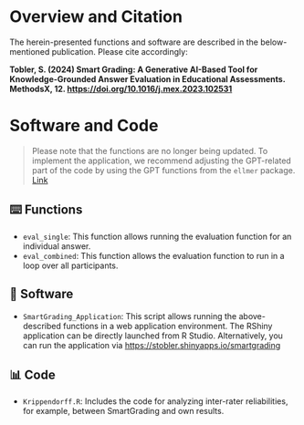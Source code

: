 # Overview and Citation

The herein-presented functions and software are described in the below-mentioned publication. Please cite accordingly:

**Tobler, S. (2024) Smart Grading: A Generative AI-Based Tool for Knowledge-Grounded Answer Evaluation in Educational Assessments. MethodsX, 12. https://doi.org/10.1016/j.mex.2023.102531**

# Software and Code

> Please note that the functions are no longer being updated. To implement the application, we recommend adjusting the GPT-related part of the code by using the GPT functions from the  `ellmer` package. [Link](https://ellmer.tidyverse.org/)

## ⌨️ Functions

- `eval_single`: This function allows running the evaluation function for an individual answer. 
- `eval_combined`: This function allows the evaluation function to run in a loop over all participants. 

## 👾 Software

- `SmartGrading_Application`: This script allows running the above-described functions in a web application environment. The RShiny application can be directly launched from R Studio. Alternatively, you can run the application via https://stobler.shinyapps.io/smartgrading 

## 📊 Code	

- `Krippendorff.R`: Includes the code for analyzing inter-rater reliabilities, for example, between SmartGrading and own results.
